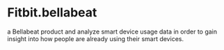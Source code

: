 # Fitbit.bellabeat
a Bellabeat product and analyze smart device usage data in order to gain insight into how people are already using their smart devices.
